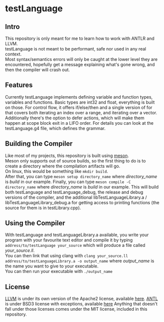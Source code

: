 # testLanguage

## Intro

This repository is only meant for me to learn how to work with ANTLR and LLVM.  
testLanguage is not meant to be performant, safe nor used in any real context.  
Most syntax/semantics errors will only be caught at the lower level they are encountered, hopefully get a message explaining what's gone wrong, and then the compiler will crash out.

## Features

Currently testLanguage implements defining variable and function types, variables and functions.
Basic types are int32 and float, everything is built on those.
For control flow, it offers if/else/then and a single version of for that covers both iterating an index over a range, and iterating over a vector.
Additionally there's the option to defer actions, which will make them happen at scope block exit in a LIFO order.
For details you can look at the testLanguage.g4 file, which defines the grammar.

## Building the Compiler

Like most of my projects, this repository is built using [meson](https://mesonbuild.com).  
Meson only supports out of source builds, so the first thing to do is to create a directory where the compilation artifacts will go.  
On linux, this would be something like `mkdir build`.  
After that, you can type `meson setup directory_name` where *directory_name* is *build* in our example.
Finally, you can type `meson compile -C directory_name` where *directory_name* is *build* in our example.
This will build both testLanguage and testLanguage_debug, the release and debug versions of the compiler, and the additional libTestLanguageLibrary.a / libTestLanguageLibrary_debug.a for getting access to printing functions (the source for them is in testLibrary.cpp).  

## Using the Compiler

With testLanguage and testLanguageLibrary.a available, you write your program with your favourite text editor and compile it by typing `address/to/testLanguage your_source` which will produce a file called *your_source.ll*.  
You can then link that using clang with `clang your_source.ll address/to/testLanguageLibrary.a -o output_name` where *output_name* is the name you want to give to your executable.  
You can then run your executable with `./output_name`

## License
[LLVM](https://llvm.org) is under its own version of the Apache2 license, available [here](https://github.com/llvm/llvm-project/blob/main/llvm/LICENSE.TXT).
[ANTL](https://github.com/antlr/antlr4) is under BSD3 license with exceptions, available [here](https://github.com/antlr/antlr4/blob/master/LICENSE.txt)
Anything that doesn't fall under those licenses comes under the MIT license, included in this repository.
